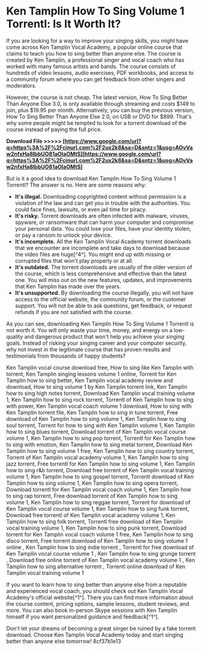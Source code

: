 # Ken Tamplin How To Sing Volume 1 Torrentl: Is It Worth It?
 
If you are looking for a way to improve your singing skills, you might have come across Ken Tamplin Vocal Academy, a popular online course that claims to teach you how to sing better than anyone else. The course is created by Ken Tamplin, a professional singer and vocal coach who has worked with many famous artists and bands. The course consists of hundreds of video lessons, audio exercises, PDF workbooks, and access to a community forum where you can get feedback from other singers and moderators.
 
However, the course is not cheap. The latest version, How To Sing Better Than Anyone Else 3.0, is only available through streaming and costs $149 to join, plus $19.95 per month. Alternatively, you can buy the previous version, How To Sing Better Than Anyone Else 2.0, on USB or DVD for $899. That's why some people might be tempted to look for a torrent download of the course instead of paying the full price.
 
**Download File &gt;&gt;&gt;&gt;&gt; [https://www.google.com/url?q=https%3A%2F%2Fcinurl.com%2F2ux2k8&sa=D&sntz=1&usg=AOvVaw2nfxHa8lbbUO81aOIaOMtS](https://www.google.com/url?q=https%3A%2F%2Fcinurl.com%2F2ux2k8&sa=D&sntz=1&usg=AOvVaw2nfxHa8lbbUO81aOIaOMtS)**


 
But is it a good idea to download Ken Tamplin How To Sing Volume 1 Torrentl? The answer is no. Here are some reasons why:
 
- **It's illegal.** Downloading copyrighted content without permission is a violation of the law and can get you in trouble with the authorities. You could face fines, lawsuits, or even jail time for piracy.
- **It's risky.** Torrent downloads are often infected with malware, viruses, spyware, or ransomware that can harm your computer and compromise your personal data. You could lose your files, have your identity stolen, or pay a ransom to unlock your device.
- **It's incomplete.** All the Ken Tamplin Vocal Academy torrent downloads that we encounter are incomplete and take days to download because the video files are huge[^4^]. You might end up with missing or corrupted files that won't play properly or at all.
- **It's outdated.** The torrent downloads are usually of the older version of the course, which is less comprehensive and effective than the latest one. You will miss out on the new features, updates, and improvements that Ken Tamplin has made over the years.
- **It's unsupported.** By downloading the course illegally, you will not have access to the official website, the community forum, or the customer support. You will not be able to ask questions, get feedback, or request refunds if you are not satisfied with the course.

As you can see, downloading Ken Tamplin How To Sing Volume 1 Torrentl is not worth it. You will only waste your time, money, and energy on a low-quality and dangerous product that won't help you achieve your singing goals. Instead of risking your singing career and your computer security, why not invest in the legitimate course that has proven results and testimonials from thousands of happy students?
 
Ken Tamplin vocal course download free,  How to sing like Ken Tamplin with torrent,  Ken Tamplin singing lessons volume 1 online,  Torrent for Ken Tamplin how to sing better,  Ken Tamplin vocal academy review and download,  How to sing volume 1 by Ken Tamplin torrent link,  Ken Tamplin how to sing high notes torrent,  Download Ken Tamplin vocal training volume 1,  Ken Tamplin how to sing rock torrent,  Torrentl of Ken Tamplin how to sing with power,  Ken Tamplin vocal coach volume 1 download,  How to sing with Ken Tamplin torrent file,  Ken Tamplin how to sing in tune torrent,  Free download of Ken Tamplin how to sing volume 1,  Ken Tamplin how to sing soul torrent,  Torrent for how to sing with Ken Tamplin volume 1,  Ken Tamplin how to sing blues torrent,  Download torrent of Ken Tamplin vocal course volume 1,  Ken Tamplin how to sing pop torrent,  Torrentl for Ken Tamplin how to sing with emotion,  Ken Tamplin how to sing metal torrent,  Download Ken Tamplin how to sing volume 1 free,  Ken Tamplin how to sing country torrent,  Torrent of Ken Tamplin vocal academy volume 1,  Ken Tamplin how to sing jazz torrent,  Free torrentl for Ken Tamplin how to sing volume 1,  Ken Tamplin how to sing r&b torrent,  Download free torrent of Ken Tamplin vocal training volume 1,  Ken Tamplin how to sing gospel torrent,  Torrentl download of Ken Tamplin how to sing volume 1,  Ken Tamplin how to sing opera torrent,  Download torrentl for Ken Tamplin vocal coach volume 1,  Ken Tamplin how to sing rap torrent,  Free download torrent of Ken Tamplin how to sing volume 1,  Ken Tamplin how to sing reggae torrent,  Torrent for download of Ken Tamplin vocal course volume 1,  Ken Tamplin how to sing funk torrent,  Download free torrentl of Ken Tamplin vocal academy volume 1,  Ken Tamplin how to sing folk torrent,  Torrentl free download of Ken Tamplin vocal training volume 1,  Ken Tamplin how to sing punk torrent,  Download torrent for Ken Tamplin vocal coach volume 1 free,  Ken Tamplin how to sing disco torrent,  Free torrent download of Ken Tamplin how to sing volume 1 online ,  Ken Tamplin how to sing indie torrent ,  Torrentl for free download of Ken Tamplin vocal course volume 1 ,  Ken Tamplin how to sing grunge torrent ,  Download free online torrent of Ken Tamplin vocal academy volume 1 ,  Ken Tamplin how to sing alternative torrent ,  Torrentl online download of Ken Tamplin vocal training volume 1
 
If you want to learn how to sing better than anyone else from a reputable and experienced vocal coach, you should check out Ken Tamplin Vocal Academy's official website[^1^]. There you can find more information about the course content, pricing options, sample lessons, student reviews, and more. You can also book in-person Skype sessions with Ken Tamplin himself if you want personalized guidance and feedback[^1^].
 
Don't let your dreams of becoming a great singer be ruined by a fake torrent download. Choose Ken Tamplin Vocal Academy today and start singing better than anyone else tomorrow!
 8cf37b1e13
 
